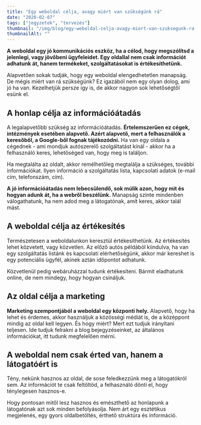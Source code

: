 ```yaml
---
title: "Egy weboldal célja, avagy miért van szükségünk rá"
date: "2020-02-07"
tags: ["jegyzetek", "tervezés"]
thumbnail: "/img/blog/egy-weboldal-celja-avagy-miert-van-szuksegunk-ra.jpg"
thumbnailAlt: ""
---
```


**A weboldal egy jó kommunikációs eszköz, ha a célod, hogy megszólítsd a jelenlegi, vagy jövőbeni ügyfeleidet. Egy oldallal nem csak információt adhatunk át, hanem termékeket, szolgáltatásokat is értékesíthetünk.**

Alapvetően sokak tudják, hogy egy weboldal elengedhetetlen manapság. De mégis miért van rá szükségünk? Ez igazából nem egy olyan dolog, ami jó ha van. Kezelhetjük persze így is, de akkor nagyon sok lehetőségtől esünk el.

## A honlap célja az információátadás

A legalapvetőbb szükség az információátadás. **Értelemszerűen ez cégek, intézmények esetében alapvető. Azért alapvető, mert a felhasználók a keresőből, a Google-ből fognak tájékozódni.** Ha van egy oldala a cégednek - ami mondjuk autószerelő szolgáltatást kínál - akkor ha a felhasználó keres, lehetőséged van, hogy meg is találjon.

Ha megtalálta az oldalt, akkor remélhetőleg megtalálja a szükséges, további információkat. Ilyen információ a szolgáltatás lista, kapcsolati adatok (e-mail cím, telefonszám, cím).

**A jó információátadás nem lebecsülendő, sok múlik azon, hogy mit és hogyan adunk át, ha a webről beszélünk.** Manapság szinte mindenben válogathatunk, ha nem adod meg a látogatónak, amit keres, akkor talál mást.

## A weboldal célja az értékesítés

Természetesen a weboldalunkon keresztül értékesíthetünk. Az értékesítés lehet közvetett, vagy közvetlen. Az előző autós példából kiindulva, ha van egy szolgáltatás listánk és kapcsolati elérhetőségünk, akkor már kereshet is egy potenciális ügyfél, akinek aztán időpontot adhatunk.

Közvetlenül pedig webáruházzal tudunk értékesíteni. Bármit eladhatunk online, de nem mindegy, hogy hogyan csináljuk.

## Az oldal célja a marketing

**Marketing szempontjából a weboldal egy központi hely.** Alapvető, hogy ha lehet és érdemes, akkor használjuk a közösségi médiát is, de a középpont mindig az oldal kell legyen. És hogy miért? Mert ezt tudjuk irányítani teljesen. Ide tudjuk felrakni a blog bejegyzéseinket, az általános információkat, itt tudunk megfelelően mérni.

## A weboldal nem csak érted van, hanem a látogatóért is

Tény, nekünk hasznos az oldal, de sose feledkezzünk meg a látogatókról sem. Az információt te csak feltöltöd, a felhasználó dönti el, hogy ténylegesen hasznos-e.

Hogy pontosan mitől lesz hasznos és emészthető az honlapunk a látogatónak azt sok minden befolyásolja. Nem árt egy esztétikus megjelenés, egy gyors oldalbetöltés, érthető struktúra és információ.
